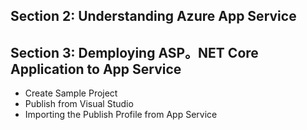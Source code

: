 ## Section 2: Understanding Azure App Service
## Section 3: Demploying ASP。NET Core Application to App Service
* Create Sample Project
* Publish from Visual Studio
* Importing the Publish Profile from App Service